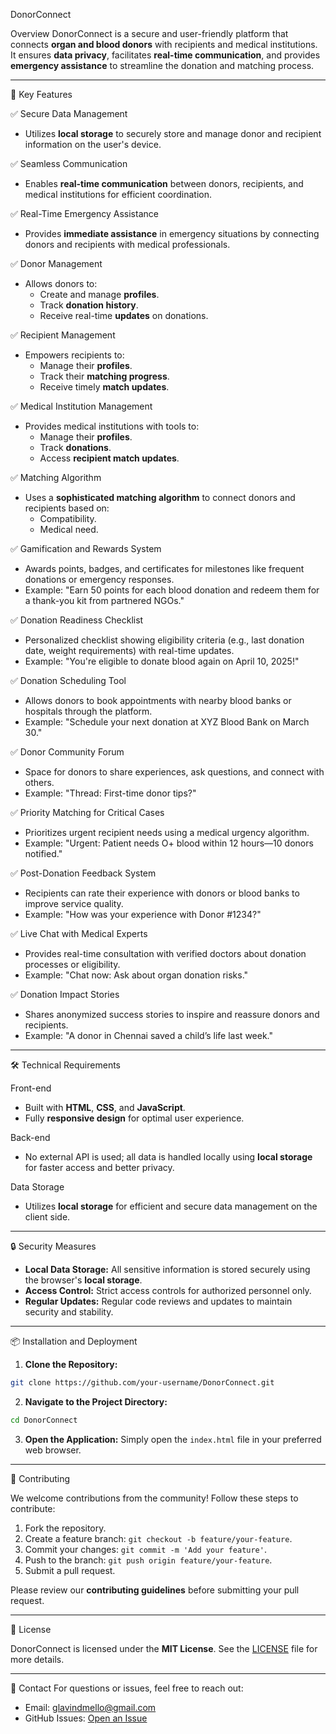 DonorConnect

Overview
DonorConnect is a secure and user-friendly platform that connects **organ and blood donors** with recipients and medical institutions. It ensures **data privacy**, facilitates **real-time communication**, and provides **emergency assistance** to streamline the donation and matching process.

---

 🌟 Key Features

 ✅ Secure Data Management
- Utilizes **local storage** to securely store and manage donor and recipient information on the user's device.

 ✅ Seamless Communication
- Enables **real-time communication** between donors, recipients, and medical institutions for efficient coordination.

 ✅ Real-Time Emergency Assistance
- Provides **immediate assistance** in emergency situations by connecting donors and recipients with medical professionals.

 ✅ Donor Management
- Allows donors to:
    - Create and manage **profiles**.
    - Track **donation history**.
    - Receive real-time **updates** on donations.

 ✅ Recipient Management
- Empowers recipients to:
    - Manage their **profiles**.
    - Track their **matching progress**.
    - Receive timely **match updates**.

 ✅ Medical Institution Management
- Provides medical institutions with tools to:
    - Manage their **profiles**.
    - Track **donations**.
    - Access **recipient match updates**.

 ✅ Matching Algorithm
- Uses a **sophisticated matching algorithm** to connect donors and recipients based on:
    - Compatibility.
    - Medical need.

 ✅ Gamification and Rewards System
- Awards points, badges, and certificates for milestones like frequent donations or emergency responses.
- Example: "Earn 50 points for each blood donation and redeem them for a thank-you kit from partnered NGOs."

 ✅ Donation Readiness Checklist
- Personalized checklist showing eligibility criteria (e.g., last donation date, weight requirements) with real-time updates.
- Example: "You're eligible to donate blood again on April 10, 2025!"

 ✅ Donation Scheduling Tool
- Allows donors to book appointments with nearby blood banks or hospitals through the platform.
- Example: "Schedule your next donation at XYZ Blood Bank on March 30."

 ✅ Donor Community Forum
- Space for donors to share experiences, ask questions, and connect with others.
- Example: "Thread: First-time donor tips?"

 ✅ Priority Matching for Critical Cases
- Prioritizes urgent recipient needs using a medical urgency algorithm.
- Example: "Urgent: Patient needs O+ blood within 12 hours—10 donors notified."

 ✅ Post-Donation Feedback System
- Recipients can rate their experience with donors or blood banks to improve service quality.
- Example: "How was your experience with Donor #1234?"

 ✅ Live Chat with Medical Experts
- Provides real-time consultation with verified doctors about donation processes or eligibility.
- Example: "Chat now: Ask about organ donation risks."

 ✅ Donation Impact Stories
- Shares anonymized success stories to inspire and reassure donors and recipients.
- Example: "A donor in Chennai saved a child’s life last week."

---

 🛠️ Technical Requirements

 Front-end
- Built with **HTML**, **CSS**, and **JavaScript**.
- Fully **responsive design** for optimal user experience.

 Back-end
- No external API is used; all data is handled locally using **local storage** for faster access and better privacy.

 Data Storage
- Utilizes **local storage** for efficient and secure data management on the client side.

---

 🔒 Security Measures

- **Local Data Storage:** All sensitive information is stored securely using the browser's **local storage**.
- **Access Control:** Strict access controls for authorized personnel only.
- **Regular Updates:** Regular code reviews and updates to maintain security and stability.

---

 📦 Installation and Deployment

1. **Clone the Repository:**
```bash
git clone https://github.com/your-username/DonorConnect.git
```

2. **Navigate to the Project Directory:**
```bash
cd DonorConnect
```

3. **Open the Application:**
Simply open the `index.html` file in your preferred web browser.

---

 🤝 Contributing

We welcome contributions from the community! Follow these steps to contribute:

1. Fork the repository.
2. Create a feature branch: `git checkout -b feature/your-feature`.
3. Commit your changes: `git commit -m 'Add your feature'`.
4. Push to the branch: `git push origin feature/your-feature`.
5. Submit a pull request.

Please review our **contributing guidelines** before submitting your pull request.

---

 📄 License

DonorConnect is licensed under the **MIT License**. See the [LICENSE](LICENSE) file for more details.

---

 📧 Contact
For questions or issues, feel free to reach out:

- Email: glavindmello@gmail.com
- GitHub Issues: [Open an Issue](https://github.com/Glavin1363/DonorConnect/issues)

